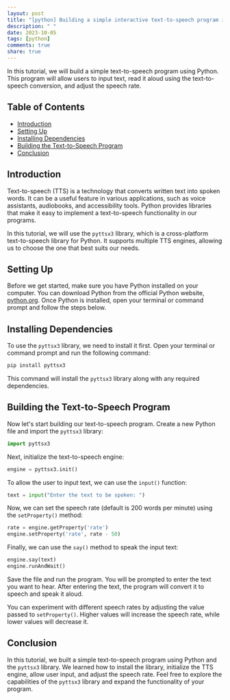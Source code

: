```yaml
---
layout: post
title: "[python] Building a simple interactive text-to-speech program in Python"
description: " "
date: 2023-10-05
tags: [python]
comments: true
share: true
---
```


In this tutorial, we will build a simple text-to-speech program using Python. This program will allow users to input text, read it aloud using the text-to-speech conversion, and adjust the speech rate.

## Table of Contents
- [Introduction](#introduction)
- [Setting Up](#setting-up)
- [Installing Dependencies](#installing-dependencies)
- [Building the Text-to-Speech Program](#building-the-text-to-speech-program)
- [Conclusion](#conclusion)

## Introduction
Text-to-speech (TTS) is a technology that converts written text into spoken words. It can be a useful feature in various applications, such as voice assistants, audiobooks, and accessibility tools. Python provides libraries that make it easy to implement a text-to-speech functionality in our programs.

In this tutorial, we will use the `pyttsx3` library, which is a cross-platform text-to-speech library for Python. It supports multiple TTS engines, allowing us to choose the one that best suits our needs.

## Setting Up
Before we get started, make sure you have Python installed on your computer. You can download Python from the official Python website, [python.org](https://www.python.org). Once Python is installed, open your terminal or command prompt and follow the steps below.

## Installing Dependencies
To use the `pyttsx3` library, we need to install it first. Open your terminal or command prompt and run the following command:

```python
pip install pyttsx3
```

This command will install the `pyttsx3` library along with any required dependencies.

## Building the Text-to-Speech Program
Now let's start building our text-to-speech program. Create a new Python file and import the `pyttsx3` library:

```python
import pyttsx3
```

Next, initialize the text-to-speech engine:

```python
engine = pyttsx3.init()
```

To allow the user to input text, we can use the `input()` function:

```python
text = input("Enter the text to be spoken: ")
```

Now, we can set the speech rate (default is 200 words per minute) using the `setProperty()` method:

```python
rate = engine.getProperty('rate')
engine.setProperty('rate', rate - 50)
```

Finally, we can use the `say()` method to speak the input text:

```python
engine.say(text)
engine.runAndWait()
```

Save the file and run the program. You will be prompted to enter the text you want to hear. After entering the text, the program will convert it to speech and speak it aloud.

You can experiment with different speech rates by adjusting the value passed to `setProperty()`. Higher values will increase the speech rate, while lower values will decrease it.

## Conclusion
In this tutorial, we built a simple text-to-speech program using Python and the `pyttsx3` library. We learned how to install the library, initialize the TTS engine, allow user input, and adjust the speech rate. Feel free to explore the capabilities of the `pyttsx3` library and expand the functionality of your program.